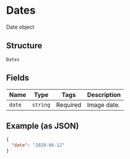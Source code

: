 
# Dates

Date object

## Structure

`Dates`

## Fields

| Name | Type | Tags | Description |
|  --- | --- | --- | --- |
| `date` | `string` | Required | Image date. |

## Example (as JSON)

```json
{
  "date": "2020-06-12"
}
```


